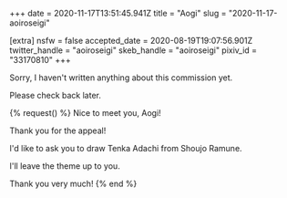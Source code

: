 +++
date = 2020-11-17T13:51:45.941Z
title = "Aogi"
slug = "2020-11-17-aoiroseigi"

[extra]
nsfw = false
accepted_date = 2020-08-19T19:07:56.901Z
twitter_handle = "aoiroseigi"
skeb_handle = "aoiroseigi"
pixiv_id = "33170810"
+++

Sorry, I haven't written anything about this commission yet.

Please check back later.

{% request() %}
Nice to meet you, Aogi!

Thank you for the appeal!

I'd like to ask you to draw Tenka Adachi from Shoujo Ramune.

I'll leave the theme up to you.

Thank you very much!
{% end %}
